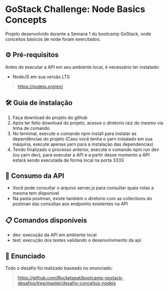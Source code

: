 # GoStack Challenge: Node Basics Concepts
Projeto desenvolvido durante a Semana 1 do bootcamp GoStack, onde conceitos básicos de node foram exercitados.

## ⚙ Pré-requisitos
Antes de executar a API em seu ambiente local, é necessário ter instalado:

- NodeJS em sua versão LTS
> https://nodejs.org/en/

## 🛠 Guia de instalação
1. Faça download do projeto do github
2. Após ter feito download do projeto, acesse o diretorio raiz do mesmo via linha de comando
3. No terminal, execute o comando npm install para instalar as dependências do projeto (Caso você tenha o yarn instalado em sua máquina, execute apenas yarn para a instalação das dependencias)
4. Tendo finalizado o processo anterior, execute o comando npm run dev (ou yarn dev), para executar a API e a partir desse momento a API estará sendo executada de forma local na porta 3333

## 📩 Consumo da API
* Você pode consultar o arquivo server.js para consultar quais rotas a mesma tem disponivel
* Na pasta postman, existe também o diretorio com as collections do postman das consultas aos endpoints existentes na API 

## 📋 Comandos disponíveis
* dev: execução da API em ambiente local
* test: execução dos testes validando o desenvolvimento da api

## 📙 Enunciado
Todo o desafio foi realizado baseado no enunciado: 
> https://github.com/Rocketseat/bootcamp-gostack-desafios/tree/master/desafio-conceitos-nodejs